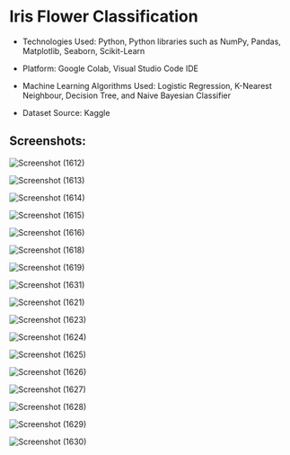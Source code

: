 <h1>Iris Flower Classification</h1>

* Technologies Used: Python, Python libraries such as NumPy, Pandas, Matplotlib, Seaborn, Scikit-Learn

* Platform: Google Colab, Visual Studio Code IDE

* Machine Learning Algorithms Used: Logistic Regression, K-Nearest Neighbour, Decision Tree, and Naive Bayesian Classifier

* Dataset Source: Kaggle

<h2>Screenshots:</h2>


![Screenshot (1612)](https://github.com/DebajyotiTalukder2001/Bharat_Intern-MLRepo/assets/136104351/f4e3443e-f348-4c8c-a5f0-4cf8b47777f9)

![Screenshot (1613)](https://github.com/DebajyotiTalukder2001/Bharat_Intern-MLRepo/assets/136104351/aa4a2c63-de70-44d8-8d39-38dad9cbee5e)


![Screenshot (1614)](https://github.com/DebajyotiTalukder2001/Bharat_Intern-MLRepo/assets/136104351/66e995e3-d235-435e-8f86-0477a3d79482)


![Screenshot (1615)](https://github.com/DebajyotiTalukder2001/Bharat_Intern-MLRepo/assets/136104351/737f7d27-a42c-437a-8454-51c42b163e63)



![Screenshot (1616)](https://github.com/DebajyotiTalukder2001/Bharat_Intern-MLRepo/assets/136104351/0b4fb581-5885-46f1-8c40-b04bafae8ea7)






![Screenshot (1618)](https://github.com/DebajyotiTalukder2001/Bharat_Intern-MLRepo/assets/136104351/cf48dd6d-8bcf-4c7c-831c-784053125615)




![Screenshot (1619)](https://github.com/DebajyotiTalukder2001/Bharat_Intern-MLRepo/assets/136104351/cb858b80-72bb-4cba-a0b9-e9c27af86576)



![Screenshot (1631)](https://github.com/DebajyotiTalukder2001/Bharat_Intern-MLRepo/assets/136104351/0ef98200-070f-44a1-b5c6-fe93607a88b8)



![Screenshot (1621)](https://github.com/DebajyotiTalukder2001/Bharat_Intern-MLRepo/assets/136104351/834610b8-ad9a-4367-806f-9158d525e7fa)





![Screenshot (1623)](https://github.com/DebajyotiTalukder2001/Bharat_Intern-MLRepo/assets/136104351/3c6fa74f-1dd1-4c7e-ab2e-f82bcd952438)





![Screenshot (1624)](https://github.com/DebajyotiTalukder2001/Bharat_Intern-MLRepo/assets/136104351/44a764e0-fbd1-45f7-9118-0d883e322fb8)




![Screenshot (1625)](https://github.com/DebajyotiTalukder2001/Bharat_Intern-MLRepo/assets/136104351/ad51b023-2c72-40fa-9da2-9816a0019f67)




![Screenshot (1626)](https://github.com/DebajyotiTalukder2001/Bharat_Intern-MLRepo/assets/136104351/15a1d144-bb03-439e-85a5-549a52b87990)




![Screenshot (1627)](https://github.com/DebajyotiTalukder2001/Bharat_Intern-MLRepo/assets/136104351/888483b7-9344-453d-9e87-589593816411)



![Screenshot (1628)](https://github.com/DebajyotiTalukder2001/Bharat_Intern-MLRepo/assets/136104351/e718d36b-7b57-4820-9178-9faaa282b84f)




![Screenshot (1629)](https://github.com/DebajyotiTalukder2001/Bharat_Intern-MLRepo/assets/136104351/ac89bee1-f119-469c-82fc-f35d0136c21d)



![Screenshot (1630)](https://github.com/DebajyotiTalukder2001/Bharat_Intern-MLRepo/assets/136104351/9798cb2e-8b7b-47f6-8481-f002ee6c59d0)







